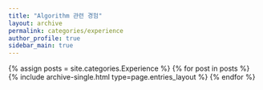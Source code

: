 ```yaml
---
title: "Algorithm 관련 경험"
layout: archive
permalink: categories/experience
author_profile: true
sidebar_main: true
---
```


{% assign posts = site.categories.Experience %}
{% for post in posts %} {% include archive-single.html type=page.entries_layout %} {% endfor %}
